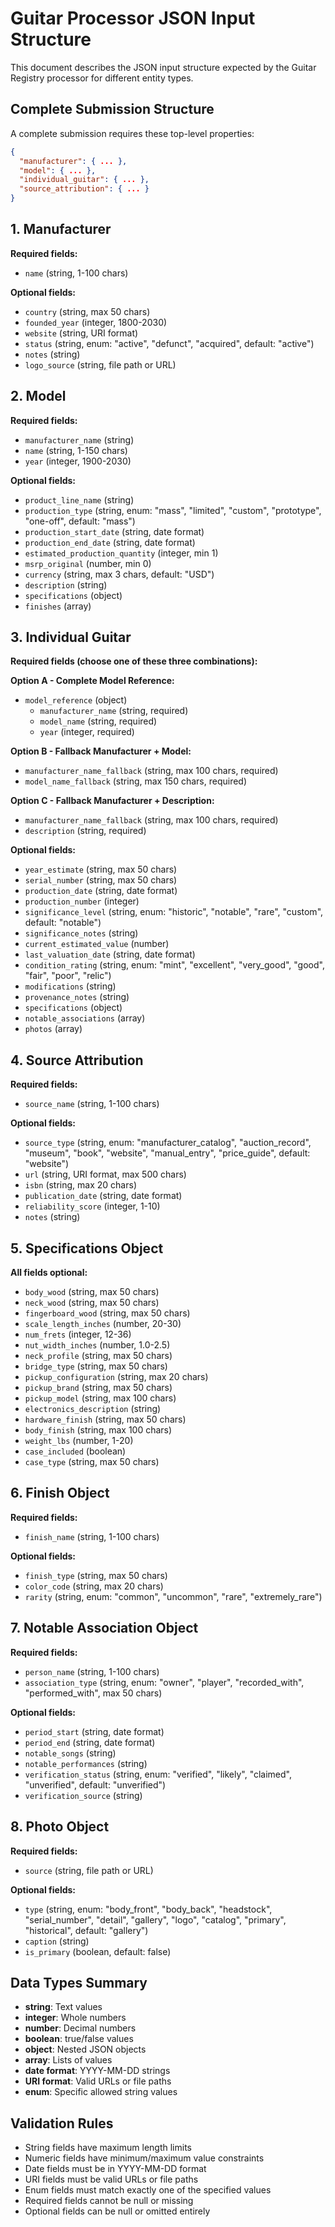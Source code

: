 # Guitar Processor JSON Input Structure

This document describes the JSON input structure expected by the Guitar Registry processor for different entity types.

## Complete Submission Structure

A complete submission requires these top-level properties:

```json
{
  "manufacturer": { ... },
  "model": { ... },
  "individual_guitar": { ... },
  "source_attribution": { ... }
}
```

## 1. Manufacturer

**Required fields:**
- `name` (string, 1-100 chars)

**Optional fields:**
- `country` (string, max 50 chars)
- `founded_year` (integer, 1800-2030)
- `website` (string, URI format)
- `status` (string, enum: "active", "defunct", "acquired", default: "active")
- `notes` (string)
- `logo_source` (string, file path or URL)

## 2. Model

**Required fields:**
- `manufacturer_name` (string)
- `name` (string, 1-150 chars)
- `year` (integer, 1900-2030)

**Optional fields:**
- `product_line_name` (string)
- `production_type` (string, enum: "mass", "limited", "custom", "prototype", "one-off", default: "mass")
- `production_start_date` (string, date format)
- `production_end_date` (string, date format)
- `estimated_production_quantity` (integer, min 1)
- `msrp_original` (number, min 0)
- `currency` (string, max 3 chars, default: "USD")
- `description` (string)
- `specifications` (object)
- `finishes` (array)

## 3. Individual Guitar

**Required fields (choose one of these three combinations):**

**Option A - Complete Model Reference:**
- `model_reference` (object)
  - `manufacturer_name` (string, required)
  - `model_name` (string, required)
  - `year` (integer, required)

**Option B - Fallback Manufacturer + Model:**
- `manufacturer_name_fallback` (string, max 100 chars, required)
- `model_name_fallback` (string, max 150 chars, required)

**Option C - Fallback Manufacturer + Description:**
- `manufacturer_name_fallback` (string, max 100 chars, required)
- `description` (string, required)

**Optional fields:**
- `year_estimate` (string, max 50 chars)
- `serial_number` (string, max 50 chars)
- `production_date` (string, date format)
- `production_number` (integer)
- `significance_level` (string, enum: "historic", "notable", "rare", "custom", default: "notable")
- `significance_notes` (string)
- `current_estimated_value` (number)
- `last_valuation_date` (string, date format)
- `condition_rating` (string, enum: "mint", "excellent", "very_good", "good", "fair", "poor", "relic")
- `modifications` (string)
- `provenance_notes` (string)
- `specifications` (object)
- `notable_associations` (array)
- `photos` (array)

## 4. Source Attribution

**Required fields:**
- `source_name` (string, 1-100 chars)

**Optional fields:**
- `source_type` (string, enum: "manufacturer_catalog", "auction_record", "museum", "book", "website", "manual_entry", "price_guide", default: "website")
- `url` (string, URI format, max 500 chars)
- `isbn` (string, max 20 chars)
- `publication_date` (string, date format)
- `reliability_score` (integer, 1-10)
- `notes` (string)

## 5. Specifications Object

**All fields optional:**
- `body_wood` (string, max 50 chars)
- `neck_wood` (string, max 50 chars)
- `fingerboard_wood` (string, max 50 chars)
- `scale_length_inches` (number, 20-30)
- `num_frets` (integer, 12-36)
- `nut_width_inches` (number, 1.0-2.5)
- `neck_profile` (string, max 50 chars)
- `bridge_type` (string, max 50 chars)
- `pickup_configuration` (string, max 20 chars)
- `pickup_brand` (string, max 50 chars)
- `pickup_model` (string, max 100 chars)
- `electronics_description` (string)
- `hardware_finish` (string, max 50 chars)
- `body_finish` (string, max 100 chars)
- `weight_lbs` (number, 1-20)
- `case_included` (boolean)
- `case_type` (string, max 50 chars)

## 6. Finish Object

**Required fields:**
- `finish_name` (string, 1-100 chars)

**Optional fields:**
- `finish_type` (string, max 50 chars)
- `color_code` (string, max 20 chars)
- `rarity` (string, enum: "common", "uncommon", "rare", "extremely_rare")

## 7. Notable Association Object

**Required fields:**
- `person_name` (string, 1-100 chars)
- `association_type` (string, enum: "owner", "player", "recorded_with", "performed_with", max 50 chars)

**Optional fields:**
- `period_start` (string, date format)
- `period_end` (string, date format)
- `notable_songs` (string)
- `notable_performances` (string)
- `verification_status` (string, enum: "verified", "likely", "claimed", "unverified", default: "unverified")
- `verification_source` (string)

## 8. Photo Object

**Required fields:**
- `source` (string, file path or URL)

**Optional fields:**
- `type` (string, enum: "body_front", "body_back", "headstock", "serial_number", "detail", "gallery", "logo", "catalog", "primary", "historical", default: "gallery")
- `caption` (string)
- `is_primary` (boolean, default: false)

## Data Types Summary

- **string**: Text values
- **integer**: Whole numbers
- **number**: Decimal numbers
- **boolean**: true/false values
- **object**: Nested JSON objects
- **array**: Lists of values
- **date format**: YYYY-MM-DD strings
- **URI format**: Valid URLs or file paths
- **enum**: Specific allowed string values

## Validation Rules

- String fields have maximum length limits
- Numeric fields have minimum/maximum value constraints
- Date fields must be in YYYY-MM-DD format
- URI fields must be valid URLs or file paths
- Enum fields must match exactly one of the specified values
- Required fields cannot be null or missing
- Optional fields can be null or omitted entirely 